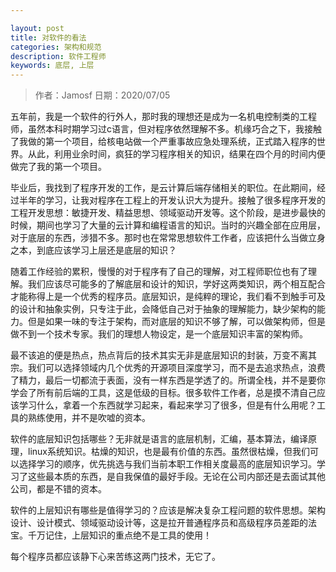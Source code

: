 ```yaml
---

layout: post
title: 对软件的看法
categories: 架构和规范
description: 软件工程师
keywords: 底层, 上层
---
```

> 作者：Jamosf
> 日期：2020/07/05

五年前，我是一个软件的行外人，那时我的理想还是成为一名机电控制类的工程师，虽然本科时期学习过c语言，但对程序依然理解不多。机缘巧合之下，我接触了我做的第一个项目，给核电站做一个严重事故应急处理系统，正式踏入程序的世界。从此，利用业余时间，疯狂的学习程序相关的知识，结果在四个月的时间内便做完了我的第一个项目。

毕业后，我找到了程序开发的工作，是云计算后端存储相关的职位。在此期间，经过半年的学习，让我对程序在工程上的开发认识大为提升。接触了很多程序开发的工程开发思想：敏捷开发、精益思想、领域驱动开发等。这个阶段，是进步最快的时候，期间也学习了大量的云计算和编程语言的知识。当时的兴趣全部在应用层，对于底层的东西，涉猎不多。那时也在常常思想软件工作者，应该把什么当做立身之本，到底应该学习上层还是底层的知识？

随着工作经验的累积，慢慢的对于程序有了自己的理解，对工程师职位也有了理解。我们应该尽可能多的了解底层和设计的知识，学好这两类知识，两个相互配合才能称得上是一个优秀的程序员。底层知识，是纯粹的理论，我们看不到触手可及的设计和抽象实例，只专注于此，会降低自己对于抽象的理解能力，缺少架构的能力。但是如果一味的专注于架构，而对底层的知识不够了解，可以做架构师，但是做不到一个技术专家。我们的理想人物设定，是一个底层知识丰富的架构师。

最不该追的便是热点，热点背后的技术其实无非是底层知识的封装，万变不离其宗。我们可以选择领域内几个优秀的开源项目深度学习，而不是去追求热点，浪费了精力，最后一切都流于表面，没有一样东西是学透了的。所谓全栈，并不是要你学会了所有前后端的工具，这是低级的目标。很多软件工作者，总是摸不清自己应该学习什么，拿着一个东西就学习起来，看起来学习了很多，但是有什么用呢？工具的熟练使用，并不是吹嘘的资本。

软件的底层知识包括哪些？无非就是语言的底层机制，汇编，基本算法，编译原理，linux系统知识。枯燥的知识，也是最有价值的东西。虽然很枯燥，但我们可以选择学习的顺序，优先挑选与我们当前本职工作相关度最高的底层知识学习。学习了这些最本质的东西，是自我保值的最好手段。无论在公司内部还是去面试其他公司，都是不错的资本。

软件的上层知识有哪些是值得学习的？应该是解决复杂工程问题的软件思想。架构设计、设计模式、领域驱动设计等，这是拉开普通程序员和高级程序员差距的法宝。千万记住，上层知识的重点绝不是工具的使用！

每个程序员都应该静下心来苦练这两门技术，无它了。